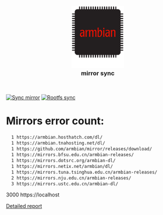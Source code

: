 <h3 align=center><a href="#build-tools"><img src="https://raw.githubusercontent.com/armbian/build/master/.github/armbian-logo.png" alt="Armbian logo" width="144"></a><br>mirror sync</h3>
<p align=right>&nbsp;</p>

[![Sync mirror](https://github.com/armbian/mirror/actions/workflows/mirror-sync.yml/badge.svg)](https://github.com/armbian/mirror/actions/workflows/mirror-sync.yml) [![Rootfs sync](https://github.com/armbian/mirror/actions/workflows/rootfs-sync.yml/badge.svg)](https://github.com/armbian/mirror/actions/workflows/rootfs-sync.yml)
# Mirrors error count:
      1 https://armbian.hosthatch.com/dl/
      1 https://armbian.tnahosting.net/dl/
      1 https://github.com/armbian/mirror/releases/download/
      1 https://mirrors.bfsu.edu.cn/armbian-releases/
      1 https://mirrors.dotsrc.org/armbian-dl/
      1 https://mirrors.netix.net/armbian/dl/
      1 https://mirrors.tuna.tsinghua.edu.cn/armbian-releases/
      2 https://mirrors.nju.edu.cn/armbian-releases/
      3 https://mirrors.ustc.edu.cn/armbian-dl/
   3000 https://localhost


[Detailed report](detailed.txt)